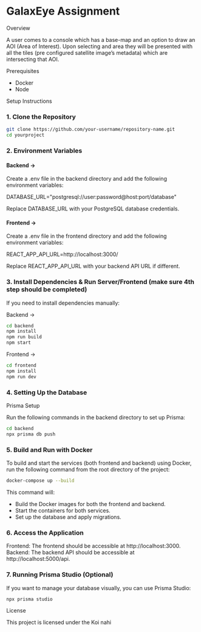 # GalaxEye Assignment

Overview

A user comes to a console which has a base-map and an option to draw an AOI (Area of Interest). Upon selecting and area they will be presented with all the tiles (pre configured satellite image’s metadata) which are intersecting that AOI.

Prerequisites

- Docker
- Node 

Setup Instructions

### 1. Clone the Repository

```bash
git clone https://github.com/your-username/repository-name.git
cd yourproject
```

### 2. Environment Variables

   #### Backend -> 

   Create a .env file in the backend directory and add the following environment variables:

   DATABASE_URL="postgresql://user:password@host:port/database"

   Replace DATABASE_URL with your PostgreSQL database credentials.

   #### Frontend ->

   Create a .env file in the frontend directory and add the following environment variables:

   REACT_APP_API_URL=http://localhost:3000/

   Replace REACT_APP_API_URL with your backend API URL if different.

### 3. Install Dependencies & Run Server/Frontend (make sure 4th step should be completed)

   If you need to install dependencies manually:

   Backend ->

```bash
cd backend
npm install
npm run build
npm start
```
   

   Frontend ->

```bash
cd frontend
npm install
npm run dev
```
   

### 4. Setting Up the Database

   Prisma Setup

   Run the following commands in the backend directory to set up Prisma:

```bash
cd backend
npx prisma db push
```

### 5. Build and Run with Docker

   To build and start the services (both frontend and backend) using Docker, run the following command from the root directory of the project:

```bash
docker-compose up --build
```

   This command will:
   - Build the Docker images for both the frontend and backend.
   - Start the containers for both services.
   - Set up the database and apply migrations.

### 6. Access the Application

   Frontend: The frontend should be accessible at http://localhost:3000.
   Backend: The backend API should be accessible at http://localhost:5000/api.

### 7. Running Prisma Studio (Optional)

   If you want to manage your database visually, you can use Prisma Studio:

  
```bash
npx prisma studio
```


License

This project is licensed under the Koi nahi 
